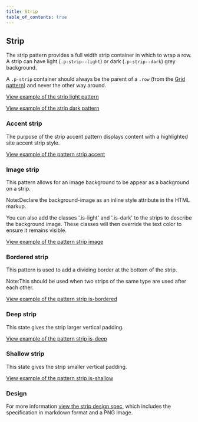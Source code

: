```yaml
---
title: Strip
table_of_contents: true
---
```


## Strip

The strip pattern provides a full width strip container in which to wrap a row. A strip can have light (`.p-strip--light`) or dark (`.p-strip--dark`) grey background.

A `.p-strip` container should always be the parent of a `.row` (from the [Grid pattern](/en/patterns/grid/)) and never the other way around.

<a href="https://vanilla-framework.github.io/vanilla-framework/examples/patterns/strips/strips-light/"
    class="js-example">
View example of the strip light pattern
</a>

<a href="https://vanilla-framework.github.io/vanilla-framework/examples/patterns/strips/strips-dark/"
    class="js-example">
View example of the strip dark pattern
</a>

### Accent strip

The purpose of the strip accent pattern displays content with a highlighted site accent strip style.

<a href="https://vanilla-framework.github.io/vanilla-framework/examples/patterns/strips/accent/"
  class="js-example">
View example of the pattern strip accent
</a>

### Image strip

This pattern allows for an image background to be appear as a background on a strip.

<div class="p-notification--information">
  <p class="p-notification__response">
    <span class="p-notification__status">Note:</span>Declare the background-image as an inline style attribute in the HTML markup.
  </p>
</div>

You can also add the classes '.is-light' and '.is-dark' to the strips to describe the background image.
These classes will then override the text color to ensure it remains visible.

<a href="https://vanilla-framework.github.io/vanilla-framework/examples/patterns/strips/image/"
  class="js-example">
View example of the pattern strip image
</a>

### Bordered strip

This pattern is used to add a dividing border at the bottom of the strip.

<div class="p-notification--information">
  <p class="p-notification__response">
    <span class="p-notification__status">Note:</span>This should be used when two strips of the same type are used after each other.
  </p>
</div>

<a href="https://vanilla-framework.github.io/vanilla-framework/examples/patterns/strips/is-bordered/"
  class="js-example">
View example of the pattern strip is-bordered
</a>

### Deep strip

This state gives the strip larger vertical padding.

<a href="https://vanilla-framework.github.io/vanilla-framework/examples/patterns/strips/deep/"
  class="js-example">
View example of the pattern strip is-deep
</a>

### Shallow strip

This state gives the strip smaller vertical padding.

<a href="https://vanilla-framework.github.io/vanilla-framework/examples/patterns/strips/shallow/"
  class="js-example">
View example of the pattern strip is-shallow
</a>

### Design

For more information [view the strip design spec](https://github.com/ubuntudesign/vanilla-design/tree/master/Strip), which includes the specification in markdown format and a PNG image.
